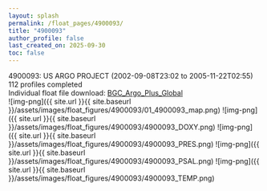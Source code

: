 ```yaml
---
layout: splash
permalink: /float_pages/4900093/
title: "4900093"
author_profile: false
last_created_on: 2025-09-30
toc: false
---
```

 
4900093: US ARGO PROJECT (2002-09-08T23:02 to 2005-11-22T02:55)\
112 profiles completed\
Individual float file download: [BGC_Argo_Plus_Global](https://ftp.soest.hawaii.edu/bgc_argo_plus/Individual_Floats/outliers_removed/4900093_Sprof_processed.nc)\
![img-png]({{ site.url }}{{ site.baseurl }}/assets/images/float_figures/4900093/01_4900093_map.png)
![img-png]({{ site.url }}{{ site.baseurl }}/assets/images/float_figures/4900093/4900093_DOXY.png)
![img-png]({{ site.url }}{{ site.baseurl }}/assets/images/float_figures/4900093/4900093_PRES.png)
![img-png]({{ site.url }}{{ site.baseurl }}/assets/images/float_figures/4900093/4900093_PSAL.png)
![img-png]({{ site.url }}{{ site.baseurl }}/assets/images/float_figures/4900093/4900093_TEMP.png)
